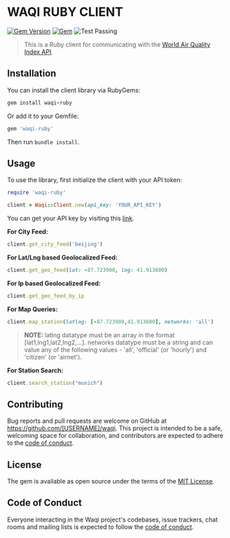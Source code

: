 # WAQI RUBY CLIENT

[![Gem Version](https://img.shields.io/gem/v/waqi-ruby.svg)](https://rubygems.org/gems/waqi-ruby)
[![Gem](https://img.shields.io/gem/dt/waqi-ruby)](https://rubygems.org/gems/waqi-ruby/)
![Test Passing](https://github.com/waqi-dev-community/waqi-ruby-client/actions/workflows/main.yml/badge.svg)

> This is a Ruby client for communicating with the [World Air Quality Index API](https://aqicn.org/json-api/doc).

## Installation

You can install the client library via RubyGems:

```ruby
gem install waqi-ruby
```

Or add it to your Gemfile:

```ruby
gem 'waqi-ruby'
```

Then run `bundle install`.

## Usage

To use the library, first initialize the client with your API token:
```ruby
require 'waqi-ruby'

client = Waqi::Client.new(api_key: 'YOUR_API_KEY')
```

You can get your API key by visiting this [link](https://aqicn.org/api/).

**For City Feed:**
```ruby
client.get_city_feed('beijing')
```

**For Lat/Lng based Geolocalized Feed:**
```ruby
client.get_geo_feed(lat: -87.723900, lng: 41.913600)
```

**For Ip based Geolocalized Feed:**
```ruby
client.get_geo_feed_by_ip
```

**For Map Queries:**
```ruby
client.map_station(latlng: [-87.723900,41.913600], networks: 'all')
```

> **NOTE:**
> latlng datatype must be an array in the format [lat1,lng1,lat2,lng2,...].
> networks datatype must be a string and can value any of the following values - 'all', 'official' (or 'hourly') and 'citizen' (or 'airnet').

**For Station Search:**
```ruby
client.search_station("munich")
```

## Contributing

Bug reports and pull requests are welcome on GitHub at https://github.com/[USERNAME]/waqi. This project is intended to be a safe, welcoming space for collaboration, and contributors are expected to adhere to the [code of conduct](https://github.com/waqi-dev-community/waqi-ruby-client/blob/main/CODE_OF_CONDUCT.md).

## License

The gem is available as open source under the terms of the [MIT License](https://opensource.org/licenses/MIT).

## Code of Conduct

Everyone interacting in the Waqi project's codebases, issue trackers, chat rooms and mailing lists is expected to follow the [code of conduct](https://github.com/waqi-dev-community/waqi-ruby-client/blob/main/CODE_OF_CONDUCT.md).
